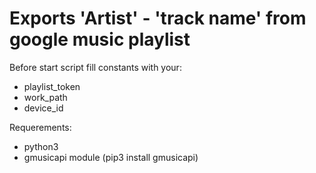 # Exports 'Artist' - 'track name' from google music playlist
Before start script fill constants with your:
- playlist_token
- work_path
- device_id

Requerements: 
- python3
- gmusicapi module (pip3 install gmusicapi)
